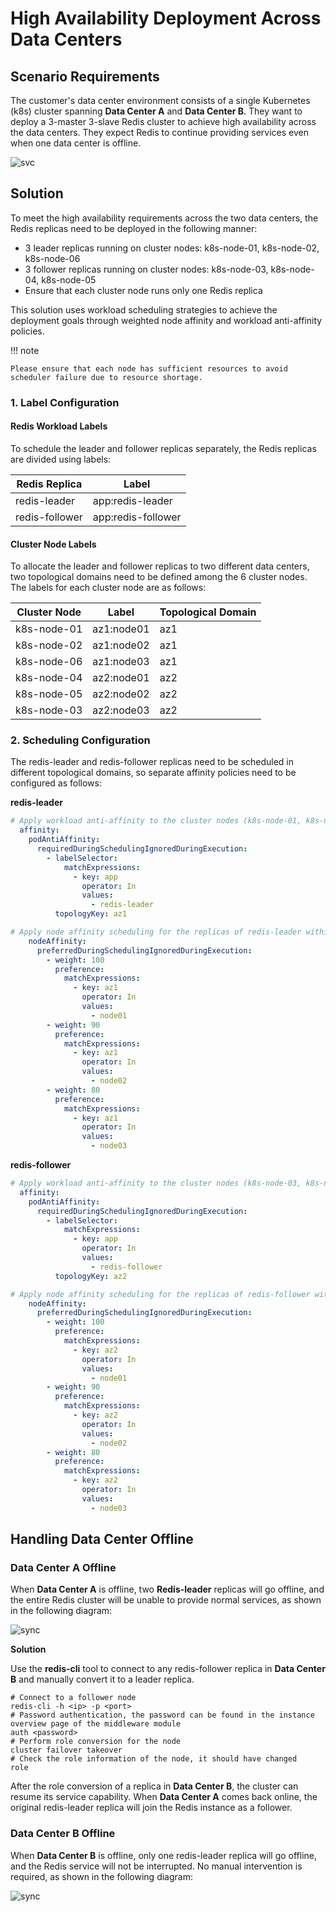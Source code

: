 # High Availability Deployment Across Data Centers

## Scenario Requirements

The customer's data center environment consists of a single Kubernetes (k8s) cluster spanning **Data Center A** and **Data Center B**. They want to deploy a 3-master 3-slave Redis cluster to achieve high availability across the data centers. They expect Redis to continue providing services even when one data center is offline.

![svc](https://docs.daocloud.io/daocloud-docs-images/docs/zh/docs/middleware/redis/images/sync26.png)

## Solution

To meet the high availability requirements across the two data centers, the Redis replicas need to be deployed in the following manner:

- 3 leader replicas running on cluster nodes: k8s-node-01, k8s-node-02, k8s-node-06
- 3 follower replicas running on cluster nodes: k8s-node-03, k8s-node-04, k8s-node-05
- Ensure that each cluster node runs only one Redis replica

This solution uses workload scheduling strategies to achieve the deployment goals through weighted node affinity and workload anti-affinity policies.

!!! note

    Please ensure that each node has sufficient resources to avoid scheduler failure due to resource shortage.

### 1. Label Configuration

#### Redis Workload Labels

To schedule the leader and follower replicas separately, the Redis replicas are divided using labels:

| Redis Replica   | Label                |
| -------------- | ------------------ |
| redis-leader   | app:redis-leader   |
| redis-follower | app:redis-follower |

#### Cluster Node Labels

To allocate the leader and follower replicas to two different data centers, two topological domains need to be defined among the 6 cluster nodes. The labels for each cluster node are as follows:

| Cluster Node    | Label       | Topological Domain |
| ----------- | ---------- | ------ |
| k8s-node-01 | az1:node01 | az1    |
| k8s-node-02 | az1:node02 | az1    |
| k8s-node-06 | az1:node03 | az1    |
| k8s-node-04 | az2:node01 | az2    |
| k8s-node-05 | az2:node02 | az2    |
| k8s-node-03 | az2:node03 | az2    |

### 2. Scheduling Configuration

The redis-leader and redis-follower replicas need to be scheduled in different topological domains, so separate affinity policies need to be configured as follows:

**redis-leader**

```yaml
# Apply workload anti-affinity to the cluster nodes (k8s-node-01, k8s-node-02, k8s-node-06) within the topological domain __az1__, ensuring that only one leader replica is scheduled per cluster node.
  affinity:
    podAntiAffinity:
      requiredDuringSchedulingIgnoredDuringExecution:
        - labelSelector:
            matchExpressions:
              - key: app
                operator: In
                values:
                  - redis-leader
          topologyKey: az1

# Apply node affinity scheduling for the replicas of redis-leader within the topological domain __az1__ on cluster nodes (k8s-node-01, k8s-node-02, k8s-node-06)
    nodeAffinity:
      preferredDuringSchedulingIgnoredDuringExecution:
        - weight: 100
          preference:
            matchExpressions:
              - key: az1
                operator: In
                values:
                  - node01
        - weight: 90
          preference:
            matchExpressions:
              - key: az1
                operator: In
                values:
                  - node02
        - weight: 80
          preference:
            matchExpressions:
              - key: az1
                operator: In
                values:
                  - node03
```

**redis-follower**

```yaml
# Apply workload anti-affinity to the cluster nodes (k8s-node-03, k8s-node-04, k8s-node-05) within the topological domain __az2__ for the replicas of redis-follower
  affinity:
    podAntiAffinity:
      requiredDuringSchedulingIgnoredDuringExecution:
        - labelSelector:
            matchExpressions:
              - key: app
                operator: In
                values:
                  - redis-follower
          topologyKey: az2

# Apply node affinity scheduling for the replicas of redis-follower within the topological domain __az2__ on cluster nodes (k8s-node-03, k8s-node-04, k8s-node-05)
    nodeAffinity:
      preferredDuringSchedulingIgnoredDuringExecution:
        - weight: 100
          preference:
            matchExpressions:
              - key: az2
                operator: In
                values:
                  - node01
        - weight: 90
          preference:
            matchExpressions:
              - key: az2
                operator: In
                values:
                  - node02
        - weight: 80
          preference:
            matchExpressions:
              - key: az2
                operator: In
                values:
                  - node03
```

## Handling Data Center Offline

### Data Center A Offline

When **Data Center A** is offline, two **Redis-leader** replicas will go offline, and the entire Redis cluster will be unable to provide normal services, as shown in the following diagram:

![sync](https://docs.daocloud.io/daocloud-docs-images/docs/zh/docs/middleware/redis/images/sync28.png)

**Solution**

Use the **redis-cli** tool to connect to any redis-follower replica in **Data Center B** and manually convert it to a leader replica.

```shell
# Connect to a follower node
redis-cli -h <ip> -p <port>
# Password authentication, the password can be found in the instance overview page of the middleware module
auth <password>
# Perform role conversion for the node
cluster failover takeover
# Check the role information of the node, it should have changed
role
```

After the role conversion of a replica in **Data Center B**, the cluster can resume its service capability. When **Data Center A** comes back online, the original redis-leader replica will join the Redis instance as a follower.

### Data Center B Offline

When **Data Center B** is offline, only one redis-leader replica will go offline, and the Redis service will not be interrupted. No manual intervention is required, as shown in the following diagram:

![sync](https://docs.daocloud.io/daocloud-docs-images/docs/zh/docs/middleware/redis/images/sync29.png)
